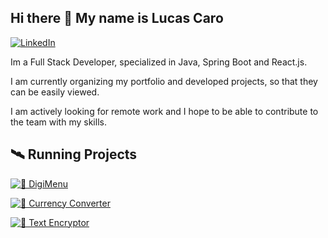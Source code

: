 ## Hi there 👋 My name is Lucas Caro

[![LinkedIn](https://img.shields.io/badge/LinkedIn-Profile-blue?logo=linkedin&style=flat-square)]([https://www.linkedin.com/in/tu-usuario/](https://www.linkedin.com/in/lucas-nahuel-caro/))


Im a Full Stack Developer, specialized in Java, Spring Boot and React.js.

I am currently organizing my portfolio and developed projects, so that they can be easily viewed.

I am actively looking for remote work and I hope to be able to contribute to the team with my skills.

<h2>🛰️ Running Projects </h2>

[![🍔 DigiMenu](https://img.shields.io/badge/Menu_Online-Visit-orange?style=for-the-badge&logo=springboot)](http://digimenu.com.ar/)

[![🔐 Currency Converter](https://img.shields.io/badge/Currency_Converter-Visit-orange?style=for-the-badge&logo=moneygram)](http://149.50.148.20:5173/)

[![🔐 Text Encryptor](https://img.shields.io/badge/Text_Encryptor-Visit-orange?style=for-the-badge&logo=javascript)](https://lucascaro97.github.io/ChallengeEncriptadorTextoAlura/)
